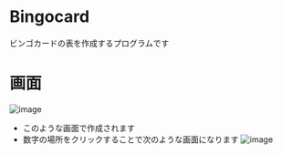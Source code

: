 # Bingocard
ビンゴカードの表を作成するプログラムです  
# 画面  
![image](https://github.com/Luibosutini/Bingocard/assets/68042170/066d265e-e52e-4155-aa6e-da7710f0612b)
* このような画面で作成されます
* 数字の場所をクリックすることで次のような画面になります
![image](https://github.com/Luibosutini/Bingocard/assets/68042170/087dc6a6-80bf-41ff-b9dc-3d9e5555a26b)
